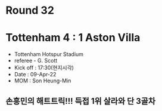 # Round 32
# Tottenham 4 : 1 Aston Villa
- Tottenham Hotspur Stadium
- referee - G. Scott
- Kick off : 17:30(현지시각)
- Date : 09-Apr-22
- MOM : Son Heung-Min

## 손흥민의 해트트릭!!! 득접 1위 살라와 단 3골차
